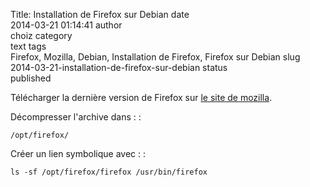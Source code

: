 Title: Installation de Firefox sur Debian
date  
2014-03-21 01:14:41
author  
choiz
category  
text
tags  
Firefox, Mozilla, Debian, Installation de Firefox, Firefox sur Debian
slug  
2014-03-21-installation-de-firefox-sur-debian
status  
published

Télécharger la dernière version de Firefox sur [le site de
mozilla](http://www.mozilla.org/).

Décompresser l'archive dans : :

    /opt/firefox/

Créer un lien symbolique avec : :

    ls -sf /opt/firefox/firefox /usr/bin/firefox
